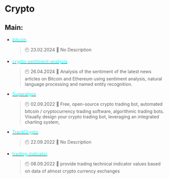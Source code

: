 # Crypto

## Main:
- [<span style="color:cyan">bitcoin</span>](https://github.com/Thamielis/bitcoin)
	> :clock10: 23.02.2024
	> :memo: No Description
- [<span style="color:cyan">crypto-sentiment-analysis</span>](https://github.com/Thamielis/crypto-sentiment-analysis)
	> :clock10: 26.04.2024
	> :memo: Analysis of the sentiment of the latest news articles on Bitcoin and Ethereum using sentiment analysis, natural language processing and named entity recognition.
- [<span style="color:cyan">Superalgos</span>](https://github.com/Thamielis/Superalgos)
	> :clock10: 02.09.2022
	> :memo: Free, open-source crypto trading bot, automated bitcoin / cryptocurrency trading software, algorithmic trading bots. Visually design your crypto trading bot, leveraging an integrated charting system, 
- [<span style="color:cyan">TrackCrypto</span>](https://github.com/Thamielis/TrackCrypto)
	> :clock10: 22.09.2022
	> :memo: No Description
- [<span style="color:cyan">trading-indicator</span>](https://github.com/Thamielis/trading-indicator)
	> :clock10: 08.09.2022
	> :memo: provide trading technical indicator values based on data of almost crypto currency exchanges

